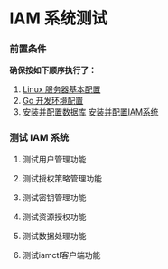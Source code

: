 # IAM 系统测试

### 前置条件

**确保按如下顺序执行了：**    
1. [Linux 服务器基本配置](./01_prepare.md)    
2. [Go 开发环境配置](./02_install_go_env.md) 
3. [安装并配置数据库](./03_install_storage.md)
[安装并配置IAM系统](./04_install_iam.md)

### 测试 IAM 系统

1. 测试用户管理功能

1. 测试授权策略管理功能

1. 测试密钥管理功能

1. 测试资源授权功能

1. 测试数据处理功能

1. 测试iamctl客户端功能


